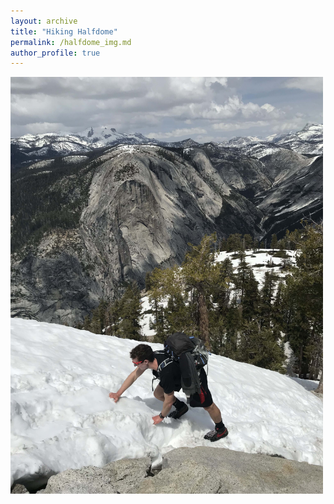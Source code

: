 ```yaml
---
layout: archive
title: "Hiking Halfdome"
permalink: /halfdome_img.md
author_profile: true
---
```


<img src='https://github.com/jkuck/jkuck.github.io/blob/master/images/halfdome.jpeg' width=500/>